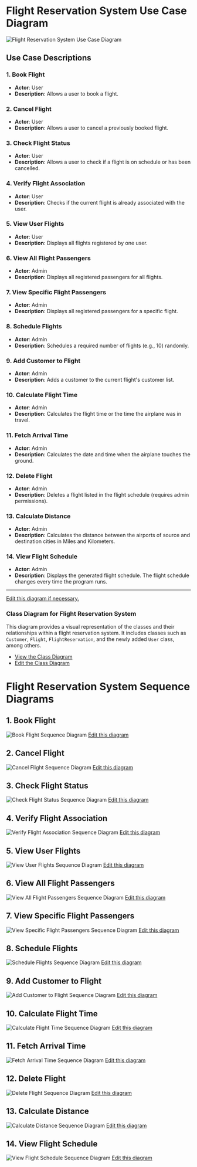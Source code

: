 # Flight Reservation System Use Case Diagram

![Flight Reservation System Use Case Diagram](https://showme.redstarplugin.com/d/YuIlUNlQ)

## Use Case Descriptions

### 1. Book Flight
- **Actor**: User
- **Description**: Allows a user to book a flight.

### 2. Cancel Flight
- **Actor**: User
- **Description**: Allows a user to cancel a previously booked flight.

### 3. Check Flight Status
- **Actor**: User
- **Description**: Allows a user to check if a flight is on schedule or has been cancelled.

### 4. Verify Flight Association
- **Actor**: User
- **Description**: Checks if the current flight is already associated with the user.

### 5. View User Flights
- **Actor**: User
- **Description**: Displays all flights registered by one user.

### 6. View All Flight Passengers
- **Actor**: Admin
- **Description**: Displays all registered passengers for all flights.

### 7. View Specific Flight Passengers
- **Actor**: Admin
- **Description**: Displays all registered passengers for a specific flight.

### 8. Schedule Flights
- **Actor**: Admin
- **Description**: Schedules a required number of flights (e.g., 10) randomly.

### 9. Add Customer to Flight
- **Actor**: Admin
- **Description**: Adds a customer to the current flight's customer list.

### 10. Calculate Flight Time
- **Actor**: Admin
- **Description**: Calculates the flight time or the time the airplane was in travel.

### 11. Fetch Arrival Time
- **Actor**: Admin
- **Description**: Calculates the date and time when the airplane touches the ground.

### 12. Delete Flight
- **Actor**: Admin
- **Description**: Deletes a flight listed in the flight schedule (requires admin permissions).

### 13. Calculate Distance
- **Actor**: Admin
- **Description**: Calculates the distance between the airports of source and destination cities in Miles and Kilometers.

### 14. View Flight Schedule
- **Actor**: Admin
- **Description**: Displays the generated flight schedule. The flight schedule changes every time the program runs.

---

[Edit this diagram if necessary.](https://showme.redstarplugin.com/s/DxsEj1AW)



### Class Diagram for Flight Reservation System

This diagram provides a visual representation of the classes and their relationships within a flight reservation system. It includes classes such as `Customer`, `Flight`, `FlightReservation`, and the newly added `User` class, among others.

- [View the Class Diagram](https://showme.redstarplugin.com/d/uoV7th0N)
- [Edit the Class Diagram](https://showme.redstarplugin.com/s/DodK7TND)

# Flight Reservation System Sequence Diagrams

## 1. Book Flight
![Book Flight Sequence Diagram](https://showme.redstarplugin.com/d/2o6zXrKX)
[Edit this diagram](https://showme.redstarplugin.com/s/1RtX7ZGJ)

## 2. Cancel Flight
![Cancel Flight Sequence Diagram](https://showme.redstarplugin.com/d/9G5Z9R7P)
[Edit this diagram](https://showme.redstarplugin.com/s/5z9Q6ZLX)

## 3. Check Flight Status
![Check Flight Status Sequence Diagram](https://showme.redstarplugin.com/d/2o6zXrKX)
[Edit this diagram](https://showme.redstarplugin.com/s/1RtX7ZGJ)

## 4. Verify Flight Association
![Verify Flight Association Sequence Diagram](https://showme.redstarplugin.com/d/9G5Z9R7P)
[Edit this diagram](https://showme.redstarplugin.com/s/5z9Q6ZLX)

## 5. View User Flights
![View User Flights Sequence Diagram](https://showme.redstarplugin.com/d/2o6zXrKX)
[Edit this diagram](https://showme.redstarplugin.com/s/1RtX7ZGJ)

## 6. View All Flight Passengers
![View All Flight Passengers Sequence Diagram](https://showme.redstarplugin.com/d/9G5Z9R7P)
[Edit this diagram](https://showme.redstarplugin.com/s/5z9Q6ZLX)

## 7. View Specific Flight Passengers
![View Specific Flight Passengers Sequence Diagram](https://showme.redstarplugin.com/d/2o6zXrKX)
[Edit this diagram](https://showme.redstarplugin.com/s/1RtX7ZGJ)

## 8. Schedule Flights
![Schedule Flights Sequence Diagram](https://showme.redstarplugin.com/d/9G5Z9R7P)
[Edit this diagram](https://showme.redstarplugin.com/s/5z9Q6ZLX)

## 9. Add Customer to Flight
![Add Customer to Flight Sequence Diagram](https://showme.redstarplugin.com/d/2o6zXrKX)
[Edit this diagram](https://showme.redstarplugin.com/s/1RtX7ZGJ)

## 10. Calculate Flight Time
![Calculate Flight Time Sequence Diagram](https://showme.redstarplugin.com/d/9G5Z9R7P)
[Edit this diagram](https://showme.redstarplugin.com/s/5z9Q6ZLX)

## 11. Fetch Arrival Time
![Fetch Arrival Time Sequence Diagram](https://showme.redstarplugin.com/d/2o6zXrKX)
[Edit this diagram](https://showme.redstarplugin.com/s/1RtX7ZGJ)

## 12. Delete Flight
![Delete Flight Sequence Diagram](https://showme.redstarplugin.com/d/9G5Z9R7P)
[Edit this diagram](https://showme.redstarplugin.com/s/5z9Q6ZLX)

## 13. Calculate Distance
![Calculate Distance Sequence Diagram](https://showme.redstarplugin.com/d/P3828jnQ)
[Edit this diagram](https://showme.redstarplugin.com/s/viLkVdOl)

## 14. View Flight Schedule
![View Flight Schedule Sequence Diagram](https://showme.redstarplugin.com/d/DTTS2XCO)
[Edit this diagram](https://showme.redstarplugin.com/s/wahdbLcw)


